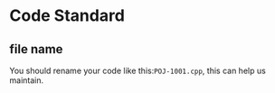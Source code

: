 # Code Standard

## file name

You should rename your code like this:`POJ-1001.cpp`, this can help us maintain.
